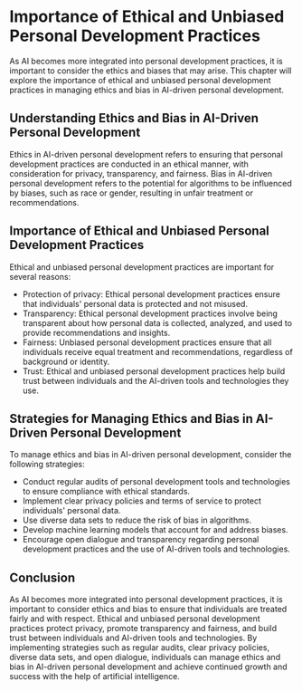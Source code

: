 Importance of Ethical and Unbiased Personal Development Practices
========================================================================================================================================

As AI becomes more integrated into personal development practices, it is important to consider the ethics and biases that may arise. This chapter will explore the importance of ethical and unbiased personal development practices in managing ethics and bias in AI-driven personal development.

Understanding Ethics and Bias in AI-Driven Personal Development
---------------------------------------------------------------

Ethics in AI-driven personal development refers to ensuring that personal development practices are conducted in an ethical manner, with consideration for privacy, transparency, and fairness. Bias in AI-driven personal development refers to the potential for algorithms to be influenced by biases, such as race or gender, resulting in unfair treatment or recommendations.

Importance of Ethical and Unbiased Personal Development Practices
-----------------------------------------------------------------

Ethical and unbiased personal development practices are important for several reasons:

* Protection of privacy: Ethical personal development practices ensure that individuals' personal data is protected and not misused.
* Transparency: Ethical personal development practices involve being transparent about how personal data is collected, analyzed, and used to provide recommendations and insights.
* Fairness: Unbiased personal development practices ensure that all individuals receive equal treatment and recommendations, regardless of background or identity.
* Trust: Ethical and unbiased personal development practices help build trust between individuals and the AI-driven tools and technologies they use.

Strategies for Managing Ethics and Bias in AI-Driven Personal Development
-------------------------------------------------------------------------

To manage ethics and bias in AI-driven personal development, consider the following strategies:

* Conduct regular audits of personal development tools and technologies to ensure compliance with ethical standards.
* Implement clear privacy policies and terms of service to protect individuals' personal data.
* Use diverse data sets to reduce the risk of bias in algorithms.
* Develop machine learning models that account for and address biases.
* Encourage open dialogue and transparency regarding personal development practices and the use of AI-driven tools and technologies.

Conclusion
----------

As AI becomes more integrated into personal development practices, it is important to consider ethics and bias to ensure that individuals are treated fairly and with respect. Ethical and unbiased personal development practices protect privacy, promote transparency and fairness, and build trust between individuals and AI-driven tools and technologies. By implementing strategies such as regular audits, clear privacy policies, diverse data sets, and open dialogue, individuals can manage ethics and bias in AI-driven personal development and achieve continued growth and success with the help of artificial intelligence.
